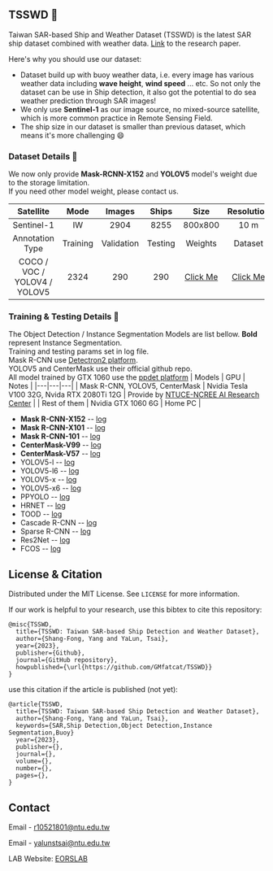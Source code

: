 <!-- ABOUT THE PROJECT -->
## TSSWD :ship:
Taiwan SAR-based Ship and Weather Dataset (TSSWD) is the latest SAR ship dataset combined with weather data. [Link]() to the research paper.

Here's why you should use our dataset:
* Dataset build up with buoy weather data, i.e. every image has various weather data including **wave height**, **wind speed** ... etc. So not only the dataset can be use in Ship detection, it also got the potential to do sea weather prediction through SAR images!
* We only use **Sentinel-1** as our image source, no mixed-source satellite, which is more common practice in Remote Sensing Field.
* The ship size in our dataset is smaller than previous dataset, which means it's more challenging :smile:

### Dataset Details :green_book:

We now only provide **Mask-RCNN-X152** and **YOLOV5** model's weight due to the storage limitation.\
If you need other model weight, please contact us.

|          Satellite          |   Mode   |   Images   |  Ships  |     Size    | Resolution |
|:---------------------------:|:--------:|:----------:|:-------:|:-----------:|:----------:|
|          Sentinel-1         |    IW    |    2904    |   8255  |   800x800   |    10 m    |
|       Annotation Type       | Training | Validation | Testing | Weights |  Dataset |
| COCO / VOC / YOLOV4 / YOLOV5 |   2324   |     290    |   290   | [Click Me](https://drive.google.com/drive/folders/187sgcSEF8eRBL3AuWnMjG7rLgs_O4XIr?usp=sharing)            |   [Click Me](https://drive.google.com/drive/folders/1iJI775r_iQzYK1Po1Hgu_cIgTiuqzVdW?usp=sharing)         |

### Training & Testing Details :muscle:

The Object Detection / Instance Segmentation Models are list bellow. **Bold** represent Instance Segmentation.\
Training and testing params set in log file.\
Mask R-CNN use [Detectron2 platform](https://github.com/facebookresearch/detectron2).\
YOLOV5 and CenterMask use their official github repo.\
All model trained by GTX 1060 use the [ppdet platform](https://github.com/PaddlePaddle/PaddleDetection)
| Models | GPU | Notes |
|---|---|---|
| Mask R-CNN, YOLOV5, CenterMask | Nvidia Tesla V100 32G, Nvida RTX 2080Ti 12G | Provide by [NTUCE-NCREE AI Research Center](http://www.aiengineer.tw/) |
| Rest of them | Nvidia GTX 1060 6G | Home PC |

* **Mask R-CNN-X152** -- [log](/logfile/x152)
* **Mask R-CNN-X101** -- [log](/logfile/x101)
* **Mask R-CNN-101** -- [log](/logfile/r101)
* **CenterMask-V99** -- [log](/logfile/v99)
* **CenterMask-V57** -- [log](/logfile/v57)
* YOLOV5-l -- [log](/logfile/yolov5-l)
* YOLOV5-l6 -- [log](/logfile/yolov5-l6)
* YOLOV5-x -- [log](/logfile/yolov5-x)
* YOLOV5-x6 -- [log](/logfile/yolov5-x6)
* PPYOLO -- [log](/logfile/ppyolo)
* HRNET -- [log](/logfile/hrnet)
* TOOD -- [log](/logfile/tood)
* Cascade R-CNN -- [log](/logfile/cascade-rcnn)
* Sparse R-CNN -- [log](/logfile/sparse-rcnn)
* Res2Net -- [log](/logfile/res2net)
* FCOS -- [log](/logfile/fcos)

<!-- LICENSE -->
## License & Citation

Distributed under the MIT License. See `LICENSE` for more information.    

If our work is helpful to your research, use this bibtex to cite this repository:
```
@misc{TSSWD,
  title={TSSWD: Taiwan SAR-based Ship Detection and Weather Dataset},
  author={Shang-Fong, Yang and YaLun, Tsai},
  year={2023},
  publisher={Github},
  journal={GitHub repository},
  howpublished={\url{https://github.com/GMfatcat/TSSWD}}
}
```

use this citation if the article is published (not yet):
```
@article{TSSWD,
  title={TSSWD: Taiwan SAR-based Ship Detection and Weather Dataset},
  author={Shang-Fong, Yang and YaLun, Tsai},
  keywords={SAR,Ship Detection,Object Detection,Instance Segmentation,Buoy}
  year={2023},
  publisher={},
  journal={},
  volume={},
  number={},
  pages={},
}
```

<!-- CONTACT -->
## Contact

Email - r10521801@ntu.edu.tw   

Email - yalunstsai@ntu.edu.tw  

LAB Website: [EORSLAB](https://yalunstsai.wixsite.com/eorslab-ntu)
